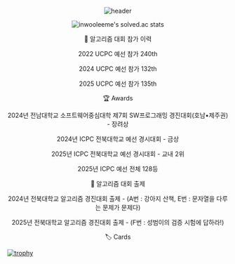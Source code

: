 <div align = "center">
  
![header](https://capsule-render.vercel.app/api?type=waving&height=300&color=gradient&text=inwooleeme)

<!-- [![solved.ac tier](http://mazassumnida.wtf/api/generate_badge?boj=inwooleeme)](https://solved.ac/inwooleeme)  -->
![inwooleeme's solved.ac stats](https://github-readme-solvedac.hyp3rflow.vercel.app/api/?handle=inwooleeme)

👥 알고리즘 대회 참가 이력

2022 UCPC 예선 참가 240th

2024 UCPC 예선 참가 132th

2025 UCPC 예선 참가 135th

🏆️ Awards

2024년 전남대학교 소프트웨어중심대학 제7회 SW프로그래밍 경진대회(호남•제주권) - 장려상

2024년 ICPC 전북대학교 예선 경시대회 - 금상

2025년 ICPC 전북대학교 예선 경시대회 - 교내 2위

2025년 ICPC 예선 전체 128등

🚀 알고리즘 대회 출제

2024년 전북대학교 알고리즘 경진대회 출제 - (A번 : 강아지 산책, E번 : 문자열을 다루는 문제가 문제다)

2025년 전북대학교 알고리즘 경진대회 출제 - (F번 : 성범이의 검증 시험에 답하라!)


🏷️ Cards
<br/>
</div>


[![trophy](https://github-profile-trophy.vercel.app/?username=inwooleeme&theme=onedark&margin-w=15)](https://github.com/ryo-ma/github-profile-trophy)

<!--
💻 Commit Streak

[![GitHub Streak](https://streak-stats.demolab.com?user=inwooleeme&theme=monokai&locale=ko)](https://git.io/streak-stats)
-->
